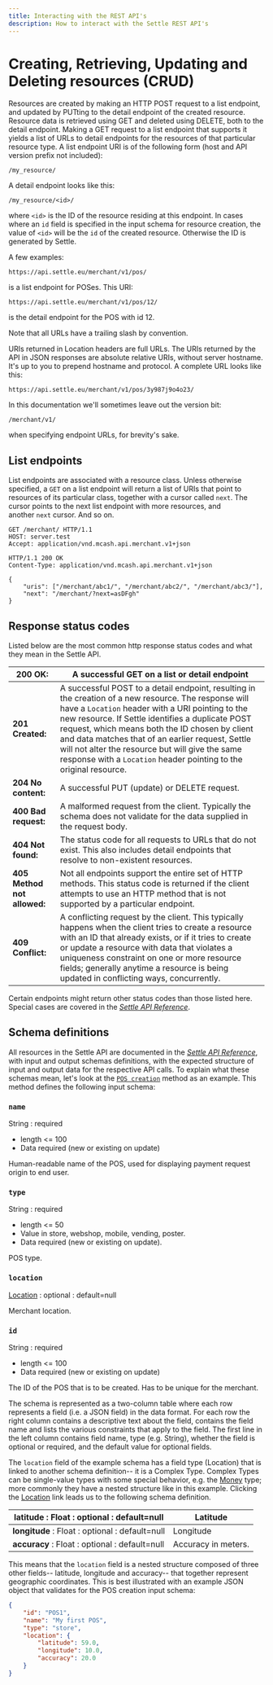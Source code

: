 ```yaml
---
title: Interacting with the REST API's
description: How to interact with the Settle REST API's
---
```

# Creating, Retrieving, Updating and Deleting resources (CRUD)

Resources are created by making an HTTP POST request to a list endpoint, and updated by PUTting to the detail endpoint of the created resource. Resource data is retrieved using GET and deleted using DELETE, both to the detail endpoint. Making a GET request to a list endpoint that supports it yields a list of URLs to detail endpoints for the resources of that particular resource type. A list endpoint URI is of the following form (host and API version prefix not included):

`/my_resource/`

A detail endpoint looks like this:

`/my_resource/<id>/`

where `<id>` is the ID of the resource residing at this endpoint. In cases where an `id` field is specified in the input schema for resource creation, the value of `<id>` will be the `id` of the created resource. Otherwise the ID is generated by Settle.

A few examples:

`https://api.settle.eu/merchant/v1/pos/`

is a list endpoint for POSes. This URI:

`https://api.settle.eu/merchant/v1/pos/12/`

is the detail endpoint for the POS with id 12.

Note that all URLs have a trailing slash by convention.

URIs returned in Location headers are full URLs. The URIs returned by the API in JSON responses are absolute relative URIs, without server hostname. It's up to you to prepend hostname and protocol. A complete URL looks like this:

`https://api.settle.eu/merchant/v1/pos/3y987j9o4o23/`

In this documentation we'll sometimes leave out the version bit:

`/merchant/v1/`

when specifying endpoint URLs, for brevity's sake.

## List endpoints

List endpoints are associated with a resource class. Unless otherwise specified, a `GET` on a list endpoint will return a list of URIs that point to resources of its particular class, together with a cursor called `next`. The cursor points to the next list endpoint with more resources, and another `next` cursor. And so on.

```http
GET /merchant/ HTTP/1.1
HOST: server.test
Accept: application/vnd.mcash.api.merchant.v1+json
```

```http
HTTP/1.1 200 OK
Content-Type: application/vnd.mcash.api.merchant.v1+json

{
    "uris": ["/merchant/abc1/", "/merchant/abc2/", "/merchant/abc3/"],
    "next": "/merchant/?next=asDFgh"
}
```

## Response status codes

Listed below are the most common http response status codes and what they mean in the Settle API.

| **200 OK:**                 | A successful GET on a list or detail endpoint                                                                                                                                                                                                                                                                                                                                                                                                |
| --------------------------- | -------------------------------------------------------------------------------------------------------------------------------------------------------------------------------------------------------------------------------------------------------------------------------------------------------------------------------------------------------------------------------------------------------------------------------------------- |
| **201 Created:**            | A successful POST to a detail endpoint, resulting in the creation of a new resource. The response will have a `Location` header with a URI pointing to the new resource. If Settle identifies a duplicate POST request, which means both the ID chosen by client and data matches that of an earlier request, Settle will not alter the resource but will give the same response with a `Location` header pointing to the original resource. |
| **204 No content:**         | A successful PUT (update) or DELETE request.                                                                                                                                                                                                                                                                                                                                                                                                 |
| **400 Bad request:**        | A malformed request from the client. Typically the schema does not validate for the data supplied in the request body.                                                                                                                                                                                                                                                                                                                       |
| **404 Not found:**          | The status code for all requests to URLs that do not exist. This also includes detail endpoints that resolve to non-existent resources.                                                                                                                                                                                                                                                                                                      |
| **405 Method not allowed:** | Not all endpoints support the entire set of HTTP methods. This status code is returned if the client attempts to use an HTTP method that is not supported by a particular endpoint.                                                                                                                                                                                                                                                          |
| **409 Conflict:**           | A conflicting request by the client. This typically happens when the client tries to create a resource with an ID that already exists, or if it tries to create or update a resource with data that violates a uniqueness constraint on one or more resource fields; generally anytime a resource is being updated in conflicting ways, concurrently.                                                                                        |

Certain endpoints might return other status codes than those listed here. Special cases are covered in the *[Settle API Reference](https://developer.settle.eu/handlers.html)*.

## Schema definitions

All resources in the Settle API are documented in the *[Settle API Reference](https://developer.settle.eu/handlers.html)*, with input and output schemas definitions, with the expected structure of input and output data for the respective API calls. To explain what these schemas mean, let's look at the [`POS creation`](https://developer.settle.eu/handlers.html#post--pos- "POST /pos/") method as an example. This method defines the following input schema:

### `name`

String : required

* length <= 100
* Data required (new or existing on update)

Human-readable name of the POS, used for displaying payment request origin to end user.

### `type`

String : required

* length <= 50
* Value in store, webshop, mobile, vending, poster.
* Data required (new or existing on update).

POS type.

### `location`

[Location](https://developer.settle.eu/types.html#wtforms-fielddoc-handlers-7) : optional : default=null

Merchant location.

### `id`

String : required

* length <= 100
* Data required (new or existing on update)

The ID of the POS that is to be created. Has to be unique for the merchant.


The schema is represented as a two-column table where each row represents a field (i.e. a JSON field) in the data format. For each row the right column contains a descriptive text about the field, contains the field name and lists the various constraints that apply to the field. The first line in the left column contains field name, type (e.g. String), whether the field is optional or required, and the default value for optional fields.

The `location` field of the example schema has a field type (Location) that is linked to another schema definition-- it is a Complex Type. Complex Types can be single-value types with some special behavior, e.g. the [Money](https://developer.settle.eu/types.html#wtforms-fielddoc-oauth_api-0) type; more commonly they have a nested structure like in this example. Clicking the [Location](https://developer.settle.eu/types.html#wtforms-fielddoc-handlers-7) link leads us to the following schema definition.

| **latitude** : Float : optional : default=null  | Latitude            |
| ----------------------------------------------- | ------------------- |
| **longitude** : Float : optional : default=null | Longitude           |
| **accuracy** : Float : optional : default=null  | Accuracy in meters. |



This means that the `location` field is a nested structure composed of three other fields-- latitude, longitude and accuracy-- that together represent geographic coordinates. This is best illustrated with an example JSON object that validates for the POS creation input schema:

```json
{
    "id": "POS1",
    "name": "My first POS",
    "type": "store",
    "location": {
        "latitude": 59.0,
        "longitude": 10.0,
        "accuracy": 20.0
    }
}
